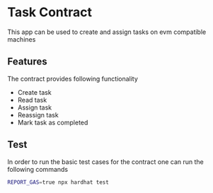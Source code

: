 # Task Contract

This app can be used to create and assign tasks on evm compatible machines

## Features

The contract provides following functionality

 * Create task
 * Read task
 * Assign task
 * Reassign task
 * Mark task as completed

## Test

In order to run the basic test cases for the contract one can run the following commands


```bash
REPORT_GAS=true npx hardhat test

```